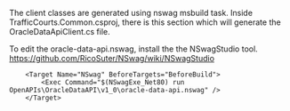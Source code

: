 ﻿The client classes are generated using nswag msbuild task. Inside TrafficCourts.Common.csproj, 
there is this section which will generate the OracleDataApiClient.cs file.

To edit the oracle-data-api.nswag,  install the the NSwagStudio tool. https://github.com/RicoSuter/NSwag/wiki/NSwagStudio

```
	<Target Name="NSwag" BeforeTargets="BeforeBuild">
		<Exec Command="$(NSwagExe_Net80) run OpenAPIs\OracleDataAPI\v1_0\oracle-data-api.nswag" />
	</Target>
```
